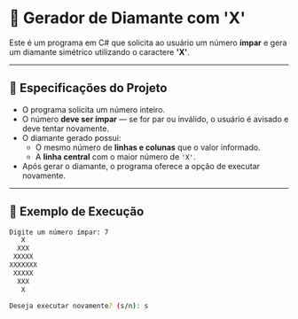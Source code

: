 ﻿# 💎 Gerador de Diamante com 'X'

Este é um programa em C# que solicita ao usuário um número **ímpar** e gera um diamante simétrico utilizando o caractere **'X'**.

---

## 📌 Especificações do Projeto

- O programa solicita um número inteiro.
- O número **deve ser ímpar** — se for par ou inválido, o usuário é avisado e deve tentar novamente.
- O diamante gerado possui:
  - O mesmo número de **linhas e colunas** que o valor informado.
  - A **linha central** com o maior número de `'X'`.
- Após gerar o diamante, o programa oferece a opção de executar novamente.

---

## 🧪 Exemplo de Execução

```bash
Digite um número ímpar: 7
   X
  XXX
 XXXXX
XXXXXXX
 XXXXX
  XXX
   X

Deseja executar novamente? (s/n): s
